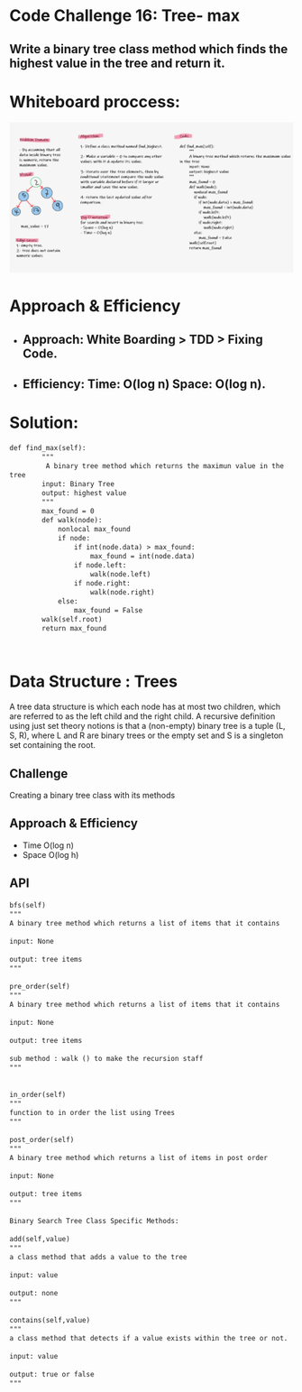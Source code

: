 # Code Challenge 16: Tree- max
## Write a binary tree class method which finds the highest value in the tree and return it.
# Whiteboard proccess:
![tree_max](tree_max.PNG)
# Approach & Efficiency
- ## Approach: White Boarding > TDD > Fixing Code.
- ## Efficiency: Time: O(log n) Space: O(log n).
# Solution:
```
def find_max(self):
        """
         A binary tree method which returns the maximun value in the tree
        input: Binary Tree
        output: highest value
        """
        max_found = 0
        def walk(node):
            nonlocal max_found
            if node:
                if int(node.data) > max_found:
                    max_found = int(node.data)
                if node.left:
                    walk(node.left)
                if node.right:
                    walk(node.right)
            else:
                max_found = False
        walk(self.root)
        return max_found
```
<br>


# Data Structure : Trees

A tree data structure is which each node has at most two children, which are referred to as the left child and the right child. A recursive definition using just set theory notions is that a (non-empty) binary tree is a tuple (L, S, R), where L and R are binary trees or the empty set and S is a singleton set containing the root.

## Challenge
Creating a binary tree class with its methods

## Approach & Efficiency



- Time O(log n)
- Space O(log h)

## API


    bfs(self)
    """
    A binary tree method which returns a list of items that it contains

    input: None

    output: tree items
    """

    pre_order(self)
    """
    A binary tree method which returns a list of items that it contains

    input: None

    output: tree items

    sub method : walk () to make the recursion staff
    """


    in_order(self)
    """
    function to in order the list using Trees
    """

    post_order(self)
    """
    A binary tree method which returns a list of items in post order

    input: None

    output: tree items
    """

    Binary Search Tree Class Specific Methods:

    add(self,value)
    """
    a class method that adds a value to the tree

    input: value

    output: none
    """

    contains(self,value)
    """
    a class method that detects if a value exists within the tree or not.

    input: value

    output: true or false
    """
